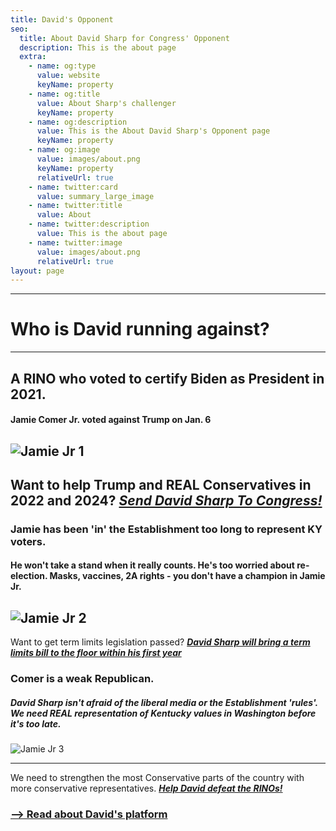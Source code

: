 ```yaml
---
title: David's Opponent
seo:
  title: About David Sharp for Congress' Opponent
  description: This is the about page
  extra:
    - name: og:type
      value: website
      keyName: property
    - name: og:title
      value: About Sharp's challenger
      keyName: property
    - name: og:description
      value: This is the About David Sharp's Opponent page
      keyName: property
    - name: og:image
      value: images/about.png
      keyName: property
      relativeUrl: true
    - name: twitter:card
      value: summary_large_image
    - name: twitter:title
      value: About
    - name: twitter:description
      value: This is the about page
    - name: twitter:image
      value: images/about.png
      relativeUrl: true
layout: page
---
```

---


# Who is David running against?
---
## A RINO who voted to certify Biden as President in 2021.
#### Jamie Comer Jr. voted against Trump on Jan. 6

![Jamie Jr 1](/images/jamie-jr-3.png)
---
Want to help Trump and REAL Conservatives in 2022 and 2024?
***[Send David Sharp To Congress!](/support)***
---
### Jamie has been 'in' the Establishment too long to represent KY voters.
#### He won't take a stand when it really counts. He's too worried about re-election. Masks, vaccines, 2A rights - you don't have a champion in Jamie Jr.
![Jamie Jr 2](/images/jame-jr-2.png)
---
Want to get term limits legislation passed?
***[David Sharp will bring a term limits bill to the floor within his first year](/support)***

### Comer is a weak Republican.

##### David Sharp isn't afraid of the liberal media or the Establishment 'rules'. We need REAL representation of Kentucky values in Washington before it's too late.
![Jamie Jr 3](/images/jamie-jr-1.png)

---
We need to strengthen the most Conservative parts of the country with more conservative representatives.
***[Help David defeat the RINOs!](/support)***
### [--> Read about David's platform](/about-issues)
